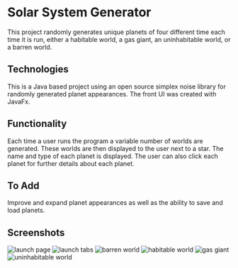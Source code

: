 # Solar System Generator
This project randomly generates unique planets of four different time each time it is run, either a habitable world, a gas giant, an uninhabitable world, or a barren world. 

## Technologies 
This is a Java based project using an open source simplex noise library for randomly generated planet appearances.
The front UI was created with JavaFx.

## Functionality 
Each time a user runs the program a variable number of worlds are generated. These worlds are then displayed to the user
next to a star. The name and type of each planet is displayed. The user can also 
click each planet for further details about each planet. 

## To Add 
Improve and expand planet appearances as well as the ability to save and load planets.

## Screenshots
![launch page](https://i.imgur.com/5Wp6yn2.png)
![launch tabs](https://i.imgur.com/99zEDt3.png)
![barren world](https://i.imgur.com/HOTm96s.png)
![habitable world](https://i.imgur.com/yr26z6v.png)
![gas giant](https://i.imgur.com/dJ89Rcc.png)
![uninhabitable world](https://i.imgur.com/fFEviKx.png)